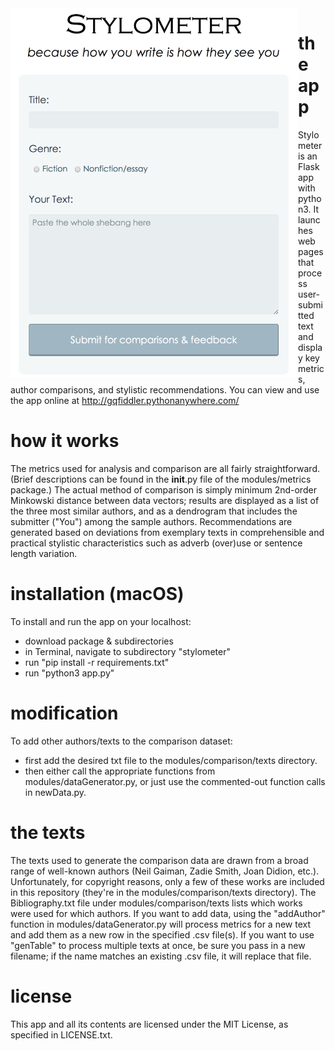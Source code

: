 <img src='https://github.com/gqfiddler/stylometer/blob/master/app%20screenshot.png?raw=true' width="460" align="left"/>




# the app
Stylometer is an Flask app with python3.  It launches web pages that process user-submitted text and display key metrics, author comparisons, and stylistic recommendations.  You can view and use the app online at http://gqfiddler.pythonanywhere.com/

# how it works
The metrics used for analysis and comparison are all fairly straightforward. (Brief descriptions can be found in the __init__.py file of the modules/metrics package.)  The actual method of comparison is simply minimum 2nd-order Minkowski distance between data vectors; results are displayed as a list of the three most similar authors, and as a dendrogram that includes the submitter ("You") among the sample authors.  Recommendations are generated based on deviations from exemplary texts in comprehensible and practical stylistic characteristics such as adverb (over)use or sentence length variation.

# installation (macOS)
To install and run the app on your localhost:
- download package & subdirectories
- in Terminal, navigate to subdirectory "stylometer"
- run "pip install -r requirements.txt"
- run "python3 app.py"

# modification
To add other authors/texts to the comparison dataset:
- first add the desired txt file to the modules/comparison/texts directory.
- then either call the appropriate functions from modules/dataGenerator.py, or just use the commented-out function calls in newData.py.

# the texts
The texts used to generate the comparison data are drawn from a broad range of well-known authors (Neil Gaiman, Zadie Smith, Joan Didion, etc.).  Unfortunately, for copyright reasons, only a few of these works are included in this repository (they're in the modules/comparison/texts directory).  The Bibliography.txt file under modules/comparison/texts lists which works were used for which authors.
    If you want to add data, using the "addAuthor" function in modules/dataGenerator.py will process metrics for a new text and add them as a new row in the specified .csv file(s).  If you want to use "genTable" to process multiple texts at once, be sure you pass in a new filename; if the name matches an existing .csv file, it will replace that file.

# license
This app and all its contents are licensed under the MIT License, as specified in LICENSE.txt.
